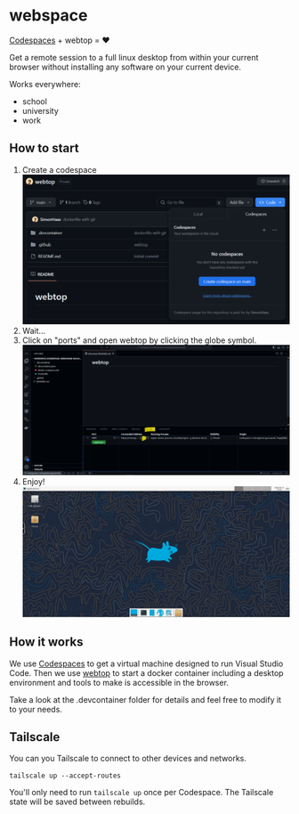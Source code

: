 # webspace

[Codespaces](https://github.com/features/codespaces) + webtop = ❤

Get a remote session to a full linux desktop from within your current browser without installing any software on your current device.

Works everywhere:
- school
- university
- work

## How to start
1. Create a codespace ![Create a codespace](images/create-a-codespace.png)
2. Wait...
3. Click on "ports" and open webtop by clicking the globe symbol. ![Open Webtop](images/open-webtop.png)
4. Enjoy! ![desktop](images/desktop.png)

## How it works

We use [Codespaces](https://github.com/features/codespaces) to get a virtual machine designed to run Visual Studio Code.
Then we use [webtop](https://docs.linuxserver.io/images/docker-webtop/) to start a docker container including a desktop environment and tools to make is accessible in the browser.

Take a look at the .devcontainer folder for details and feel free to modify it to your needs.

## Tailscale

You can you Tailscale to connect to other devices and networks.

``` shell
tailscale up --accept-routes
```

You'll only need to run `tailscale up` once per Codespace.
The Tailscale state will be saved between rebuilds.
